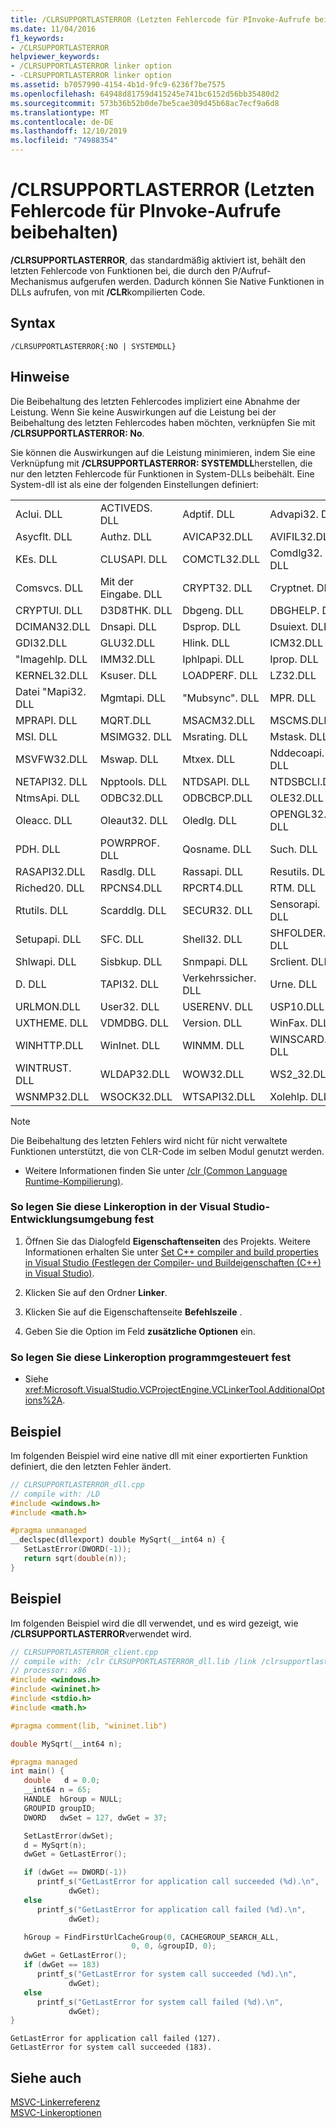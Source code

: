 ```yaml
---
title: /CLRSUPPORTLASTERROR (Letzten Fehlercode für PInvoke-Aufrufe beibehalten)
ms.date: 11/04/2016
f1_keywords:
- /CLRSUPPORTLASTERROR
helpviewer_keywords:
- /CLRSUPPORTLASTERROR linker option
- -CLRSUPPORTLASTERROR linker option
ms.assetid: b7057990-4154-4b1d-9fc9-6236f7be7575
ms.openlocfilehash: 64948d81759d415245e741bc6152d56bb35480d2
ms.sourcegitcommit: 573b36b52b0de7be5cae309d45b68ac7ecf9a6d8
ms.translationtype: MT
ms.contentlocale: de-DE
ms.lasthandoff: 12/10/2019
ms.locfileid: "74988354"
---
```

# <a name="clrsupportlasterror-preserve-last-error-code-for-pinvoke-calls"></a>/CLRSUPPORTLASTERROR (Letzten Fehlercode für PInvoke-Aufrufe beibehalten)

**/CLRSUPPORTLASTERROR**, das standardmäßig aktiviert ist, behält den letzten Fehlercode von Funktionen bei, die durch den P/Aufruf-Mechanismus aufgerufen werden. Dadurch können Sie Native Funktionen in DLLs aufrufen, von mit **/CLR**kompilierten Code.

## <a name="syntax"></a>Syntax

```
/CLRSUPPORTLASTERROR{:NO | SYSTEMDLL}
```

## <a name="remarks"></a>Hinweise

Die Beibehaltung des letzten Fehlercodes impliziert eine Abnahme der Leistung.  Wenn Sie keine Auswirkungen auf die Leistung bei der Beibehaltung des letzten Fehlercodes haben möchten, verknüpfen Sie mit **/CLRSUPPORTLASTERROR: No**.

Sie können die Auswirkungen auf die Leistung minimieren, indem Sie eine Verknüpfung mit **/CLRSUPPORTLASTERROR: SYSTEMDLL**herstellen, die nur den letzten Fehlercode für Funktionen in System-DLLs beibehält.  Eine System-dll ist als eine der folgenden Einstellungen definiert:

|||||
|-|-|-|-|
|Aclui. DLL|ACTIVEDS. DLL|Adptif. DLL|Advapi32. DLL|
|Asycflt. DLL|Authz. DLL|AVICAP32.DLL|AVIFIL32.DLL|
|KEs. DLL|CLUSAPI. DLL|COMCTL32.DLL|Comdlg32. DLL|
|Comsvcs. DLL|Mit der Eingabe. DLL|CRYPT32. DLL|Cryptnet. DLL|
|CRYPTUI. DLL|D3D8THK. DLL|Dbgeng. DLL|DBGHELP. DLL|
|DCIMAN32.DLL|Dnsapi. DLL|Dsprop. DLL|Dsuiext. DLL|
|GDI32.DLL|GLU32.DLL|Hlink. DLL|ICM32.DLL|
|"Imagehlp. DLL|IMM32.DLL|Iphlpapi. DLL|Iprop. DLL|
|KERNEL32.DLL|Ksuser. DLL|LOADPERF. DLL|LZ32.DLL|
|Datei "Mapi32. DLL|Mgmtapi. DLL|"Mubsync". DLL|MPR. DLL|
|MPRAPI. DLL|MQRT.DLL|MSACM32.DLL|MSCMS.DLL|
|MSI. DLL|MSIMG32. DLL|Msrating. DLL|Mstask. DLL|
|MSVFW32.DLL|Mswap. DLL|Mtxex. DLL|Nddecoapi. DLL|
|NETAPI32. DLL|Npptools. DLL|NTDSAPI. DLL|NTDSBCLI.DLL|
|NtmsApi. DLL|ODBC32.DLL|ODBCBCP.DLL|OLE32.DLL|
|Oleacc. DLL|Oleaut32. DLL|Oledlg. DLL|OPENGL32. DLL|
|PDH. DLL|POWRPROF. DLL|Qosname. DLL|Such. DLL|
|RASAPI32.DLL|Rasdlg. DLL|Rassapi. DLL|Resutils. DLL|
|Riched20. DLL|RPCNS4.DLL|RPCRT4.DLL|RTM. DLL|
|Rtutils. DLL|Scarddlg. DLL|SECUR32. DLL|Sensorapi. DLL|
|Setupapi. DLL|SFC. DLL|Shell32. DLL|SHFOLDER. DLL|
|Shlwapi. DLL|Sisbkup. DLL|Snmpapi. DLL|Srclient. DLL|
|D. DLL|TAPI32. DLL|Verkehrssicher. DLL|Urne. DLL|
|URLMON.DLL|User32. DLL|USERENV. DLL|USP10.DLL|
|UXTHEME. DLL|VDMDBG. DLL|Version. DLL|WinFax. DLL|
|WINHTTP.DLL|WinInet. DLL|WINMM. DLL|WINSCARD. DLL|
|WINTRUST. DLL|WLDAP32.DLL|WOW32.DLL|WS2_32.DLL|
|WSNMP32.DLL|WSOCK32.DLL|WTSAPI32.DLL|Xolehlp. DLL|

> [!NOTE]
>  Die Beibehaltung des letzten Fehlers wird nicht für nicht verwaltete Funktionen unterstützt, die von CLR-Code im selben Modul genutzt werden.

- Weitere Informationen finden Sie unter [/clr (Common Language Runtime-Kompilierung)](clr-common-language-runtime-compilation.md).

### <a name="to-set-this-linker-option-in-the-visual-studio-development-environment"></a>So legen Sie diese Linkeroption in der Visual Studio-Entwicklungsumgebung fest

1. Öffnen Sie das Dialogfeld **Eigenschaftenseiten** des Projekts. Weitere Informationen erhalten Sie unter [Set C++ compiler and build properties in Visual Studio (Festlegen der Compiler- und Buildeigenschaften (C++) in Visual Studio)](../working-with-project-properties.md).

1. Klicken Sie auf den Ordner **Linker**.

1. Klicken Sie auf die Eigenschaftenseite **Befehlszeile** .

1. Geben Sie die Option im Feld **zusätzliche Optionen** ein.

### <a name="to-set-this-linker-option-programmatically"></a>So legen Sie diese Linkeroption programmgesteuert fest

- Siehe <xref:Microsoft.VisualStudio.VCProjectEngine.VCLinkerTool.AdditionalOptions%2A>.

## <a name="example"></a>Beispiel

Im folgenden Beispiel wird eine native dll mit einer exportierten Funktion definiert, die den letzten Fehler ändert.

```cpp
// CLRSUPPORTLASTERROR_dll.cpp
// compile with: /LD
#include <windows.h>
#include <math.h>

#pragma unmanaged
__declspec(dllexport) double MySqrt(__int64 n) {
   SetLastError(DWORD(-1));
   return sqrt(double(n));
}
```

## <a name="example"></a>Beispiel

Im folgenden Beispiel wird die dll verwendet, und es wird gezeigt, wie **/CLRSUPPORTLASTERROR**verwendet wird.

```cpp
// CLRSUPPORTLASTERROR_client.cpp
// compile with: /clr CLRSUPPORTLASTERROR_dll.lib /link /clrsupportlasterror:systemdll
// processor: x86
#include <windows.h>
#include <wininet.h>
#include <stdio.h>
#include <math.h>

#pragma comment(lib, "wininet.lib")

double MySqrt(__int64 n);

#pragma managed
int main() {
   double   d = 0.0;
   __int64 n = 65;
   HANDLE  hGroup = NULL;
   GROUPID groupID;
   DWORD   dwSet = 127, dwGet = 37;

   SetLastError(dwSet);
   d = MySqrt(n);
   dwGet = GetLastError();

   if (dwGet == DWORD(-1))
      printf_s("GetLastError for application call succeeded (%d).\n",
             dwGet);
   else
      printf_s("GetLastError for application call failed (%d).\n",
             dwGet);

   hGroup = FindFirstUrlCacheGroup(0, CACHEGROUP_SEARCH_ALL,
                           0, 0, &groupID, 0);
   dwGet = GetLastError();
   if (dwGet == 183)
      printf_s("GetLastError for system call succeeded (%d).\n",
             dwGet);
   else
      printf_s("GetLastError for system call failed (%d).\n",
             dwGet);
}
```

```Output
GetLastError for application call failed (127).
GetLastError for system call succeeded (183).
```

## <a name="see-also"></a>Siehe auch

[MSVC-Linkerreferenz](linking.md)<br/>
[MSVC-Linkeroptionen](linker-options.md)

